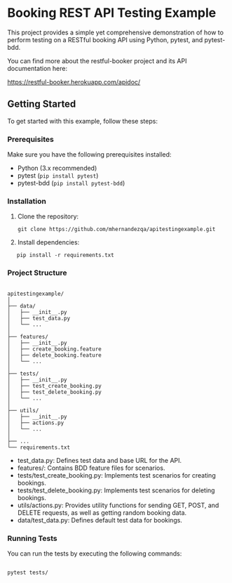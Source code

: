 # Booking REST API Testing Example

This project provides a simple yet comprehensive demonstration of how to perform testing on a RESTful booking API using Python, pytest, and pytest-bdd.

You can find more about the restful-booker project and its API documentation here:

https://restful-booker.herokuapp.com/apidoc/

## Getting Started

To get started with this example, follow these steps:

### Prerequisites

Make sure you have the following prerequisites installed:

- Python (3.x recommended)
- pytest (`pip install pytest`)
- pytest-bdd (`pip install pytest-bdd`)

### Installation

1. Clone the repository:

   ```
   git clone https://github.com/mhernandezqa/apitestingexample.git
   ```

2. Install dependencies:

```
   pip install -r requirements.txt
```

### Project Structure

```

apitestingexample/
│
├── data/
│   ├── __init__.py
│   ├── test_data.py
│   └── ...
│
├── features/
│   ├── __init__.py
│   ├── create_booking.feature
│   ├── delete_booking.feature
│   └── ...
│
├── tests/
│   ├── __init__.py
│   ├── test_create_booking.py
│   ├── test_delete_booking.py
│   └── ...
│
├── utils/
│   ├── __init__.py
│   ├── actions.py
│   └── ...
│
├── ...
└── requirements.txt

```

* test_data.py: Defines test data and base URL for the API.
* features/: Contains BDD feature files for scenarios.
* tests/test_create_booking.py: Implements test scenarios for creating bookings.
* tests/test_delete_booking.py: Implements test scenarios for deleting bookings.
* utils/actions.py: Provides utility functions for sending GET, POST, and DELETE requests, as well as getting random booking data.
* data/test_data.py: Defines default test data for bookings.

### Running Tests

You can run the tests by executing the following commands:

```

pytest tests/

```
